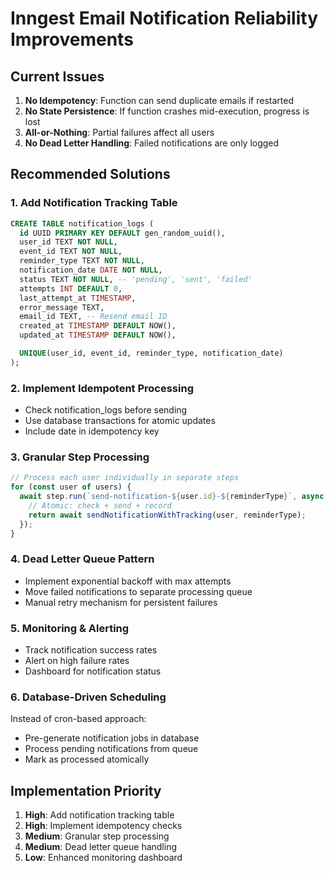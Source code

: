 # Inngest Email Notification Reliability Improvements

## Current Issues

1. **No Idempotency**: Function can send duplicate emails if restarted
2. **No State Persistence**: If function crashes mid-execution, progress is lost
3. **All-or-Nothing**: Partial failures affect all users
4. **No Dead Letter Handling**: Failed notifications are only logged

## Recommended Solutions

### 1. Add Notification Tracking Table

```sql
CREATE TABLE notification_logs (
  id UUID PRIMARY KEY DEFAULT gen_random_uuid(),
  user_id TEXT NOT NULL,
  event_id TEXT NOT NULL,
  reminder_type TEXT NOT NULL,
  notification_date DATE NOT NULL,
  status TEXT NOT NULL, -- 'pending', 'sent', 'failed'
  attempts INT DEFAULT 0,
  last_attempt_at TIMESTAMP,
  error_message TEXT,
  email_id TEXT, -- Resend email ID
  created_at TIMESTAMP DEFAULT NOW(),
  updated_at TIMESTAMP DEFAULT NOW(),

  UNIQUE(user_id, event_id, reminder_type, notification_date)
);
```

### 2. Implement Idempotent Processing

- Check notification_logs before sending
- Use database transactions for atomic updates
- Include date in idempotency key

### 3. Granular Step Processing

```typescript
// Process each user individually in separate steps
for (const user of users) {
  await step.run(`send-notification-${user.id}-${reminderType}`, async () => {
    // Atomic: check + send + record
    return await sendNotificationWithTracking(user, reminderType);
  });
}
```

### 4. Dead Letter Queue Pattern

- Implement exponential backoff with max attempts
- Move failed notifications to separate processing queue
- Manual retry mechanism for persistent failures

### 5. Monitoring & Alerting

- Track notification success rates
- Alert on high failure rates
- Dashboard for notification status

### 6. Database-Driven Scheduling

Instead of cron-based approach:

- Pre-generate notification jobs in database
- Process pending notifications from queue
- Mark as processed atomically

## Implementation Priority

1. **High**: Add notification tracking table
2. **High**: Implement idempotency checks
3. **Medium**: Granular step processing
4. **Medium**: Dead letter queue handling
5. **Low**: Enhanced monitoring dashboard
